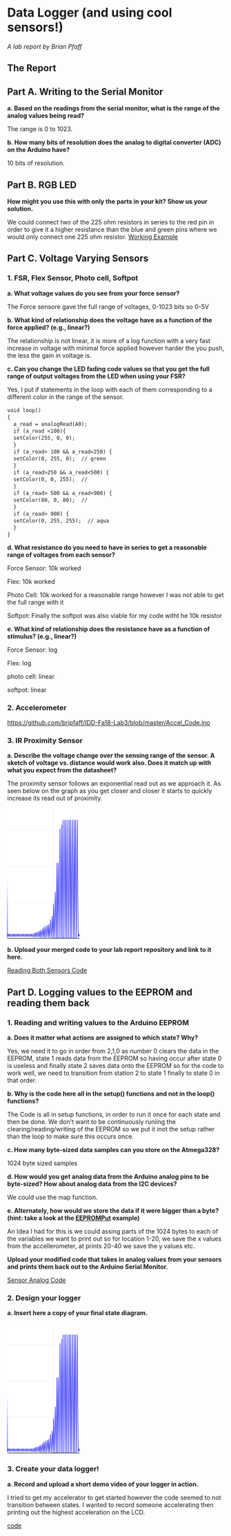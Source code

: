 # Data Logger (and using cool sensors!)

*A lab report by Brian Pfaff*

## The Report

## Part A.  Writing to the Serial Monitor
 
**a. Based on the readings from the serial monitor, what is the range of the analog values being read?**
 
 The range is 0 to 1023.
 
**b. How many bits of resolution does the analog to digital converter (ADC) on the Arduino have?**

10 bits of resolution.

## Part B. RGB LED

**How might you use this with only the parts in your kit? Show us your solution.**

We could connect two of the 225 ohm resistors in series to the red pin in order to give it a higher resistance than the blue and green pins where we would only connect one 225 ohm resistor. 
[Working Example](https://youtu.be/vhsC76_BS78)


## Part C. Voltage Varying Sensors 
 
### 1. FSR, Flex Sensor, Photo cell, Softpot

**a. What voltage values do you see from your force sensor?**

The Force sensore gave the full range of voltages, 0-1023 bits so 0-5V

**b. What kind of relationship does the voltage have as a function of the force applied? (e.g., linear?)**

The relationship is not linear, it is more of a log function with a very fast increase in voltage with minimal force applied however harder the you push, the less the gain in voltage is. 

**c. Can you change the LED fading code values so that you get the full range of output voltages from the LED when using your FSR?**

Yes, I put if statements in the loop with each of them corresponding to a different color in the range of the sensor. 
``` 
void loop()
{
  a_read = analogRead(A0);
  if (a_read <100){
  setColor(255, 0, 0);
  }
  if (a_read> 100 && a_read<250) {
  setColor(0, 255, 0);  // green
  }
  if (a_read>250 && a_read<500) {
  setColor(0, 0, 255);  // 
  }
  if (a_read> 500 && a_read<900) {
  setColor(80, 0, 80);  // 
  }
  if (a_read> 900) {
  setColor(0, 255, 255);  // aqua
  }
}
```

**d. What resistance do you need to have in series to get a reasonable range of voltages from each sensor?**

Force Sensor: 10k worked

Flex: 10k worked

Photo Cell: 10k worked for a reasonable range however I was not able to get the full range with it 

Softpot: Finally the softpot was also viable for my code witht he 10k resistor

**e. What kind of relationship does the resistance have as a function of stimulus? (e.g., linear?)**

Force Sensor: log

Flex: log

photo cell: linear

softpot: linear

### 2. Accelerometer
 
https://github.com/bripfaff/IDD-Fa18-Lab3/blob/master/Accel_Code.ino

### 3. IR Proximity Sensor

**a. Describe the voltage change over the sensing range of the sensor. A sketch of voltage vs. distance would work also. Does it match up with what you expect from the datasheet?**

The proximity sensor follows an exponential read out as we approach it. As seen below on the graph as you get closer and closer it starts to quickly increase its read out of proximity. 
 
![a relative link](./lab3.PNG)


**b. Upload your merged code to your lab report repository and link to it here.**

[Reading Both Sensors Code](https://github.com/bripfaff/IDD-Fa18-Lab3/blob/master/dual_reader.ino)

## Part D. Logging values to the EEPROM and reading them back
 
### 1. Reading and writing values to the Arduino EEPROM

**a. Does it matter what actions are assigned to which state? Why?**

Yes, we need it to go in order from 2,1,0 as number 0 clears the data in the EEPROM, state 1 reads data from the EEPROM so having occur after state 0 is useless and finally state 2 saves data onto the EEPROM so for the code to work well, we need to transition from station 2 to state 1 finally to state 0 in that order.

**b. Why is the code here all in the setup() functions and not in the loop() functions?**

The Code is all in setup functions, in order to run it once for each state and then be done. We don't want to be continuously runiing the clearing/reading/writing of the EEPROM so we put it inot the setup rather than the loop to make sure this occurs once. 

**c. How many byte-sized data samples can you store on the Atmega328?**

1024 byte sized samples

**d. How would you get analog data from the Arduino analog pins to be byte-sized? How about analog data from the I2C devices?**

We could use the map function.

**e. Alternately, how would we store the data if it were bigger than a byte? (hint: take a look at the [EEPROMPut](https://www.arduino.cc/en/Reference/EEPROMPut) example)**

An Idea I had for this is we could assing parts of the 1024 bytes to each of the variables we want to print out so for location 1-20, we save the x values from the accellerometer, at prints 20-40 we save the y values etc.

**Upload your modified code that takes in analog values from your sensors and prints them back out to the Arduino Serial Monitor.**

[Sensor Analog Code](https://github.com/bripfaff/IDD-Fa18-Lab3/blob/master/EEPROM_code.ino)

### 2. Design your logger
 
**a. Insert here a copy of your final state diagram.**

![a relative link](./lab3.PNG)

### 3. Create your data logger!
 
**a. Record and upload a short demo video of your logger in action.**

I tried to get my accelerator to get started however the code seemed to not transition between states. I wanted to record someone accelerating then printing out the highest acceleration on the LCD. 

[code](./my_data_logger_code.ino)


